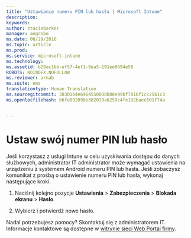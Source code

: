 ```yaml
---
title: "Ustawianie numeru PIN lub hasła | Microsoft Intune"
description: 
keywords: 
author: staciebarker
manager: angrobe
ms.date: 08/29/2016
ms.topic: article
ms.prod: 
ms.service: microsoft-intune
ms.technology: 
ms.assetid: b29ac1bb-ef57-4ef1-9ea5-191ee8694e58
ROBOTS: NOINDEX,NOFOLLOW
ms.reviewer: arnab
ms.suite: ems
translationtype: Human Translation
ms.sourcegitcommit: 38301b4e6964550008b08e99bf7016f1cc2561c3
ms.openlocfilehash: b6fe892098e382079a6259c4fe192baee501f74a


---
```


# Ustaw swój numer PIN lub hasło

Jeśli korzystasz z usługi Intune w celu uzyskiwania dostępu do danych służbowych, administrator IT administrator może wymagać ustawienia na urządzeniu z systemem Android numeru PIN lub hasła. Jeśli zobaczysz komunikat z prośbą o ustawienie numeru PIN lub hasła, wykonaj następujące kroki.

1.  Naciśnij kolejno pozycje **Ustawienia** &gt; **Zabezpieczenia** &gt; **Blokada ekranu** &gt; **Hasło**.

2.  Wybierz i potwierdź nowe hasło.


Nadal potrzebujesz pomocy? Skontaktuj się z administratorem IT. Informacje kontaktowe są dostępne w [witrynie sieci Web Portal firmy](http://portal.manage.microsoft.com).




<!--HONumber=Aug16_HO5-->


